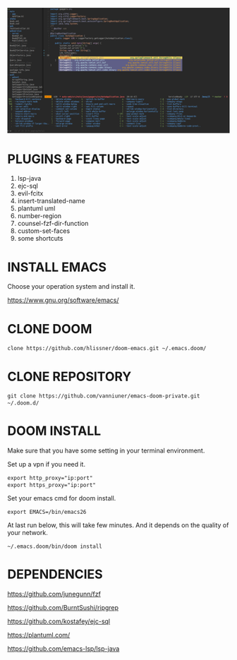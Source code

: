 ![img](tui-cut.png)


# PLUGINS & FEATURES

1.  lsp-java
2.  ejc-sql
3.  evil-fcitx
4.  insert-translated-name
5.  plantuml uml
6.  number-region
7.  counsel-fzf-dir-function
8.  custom-set-faces
9.  some shortcuts


# INSTALL EMACS

Choose your operation system and install it.

<https://www.gnu.org/software/emacs/>


# CLONE DOOM

    clone https://github.com/hlissner/doom-emacs.git ~/.emacs.doom/


# CLONE REPOSITORY

    git clone https://github.com/vanniuner/emacs-doom-private.git ~/.doom.d/


# DOOM INSTALL

Make sure that you have some setting in your terminal environment.

Set up a vpn if you need it.

    export http_proxy="ip:port"
    export https_proxy="ip:port"

Set your emacs cmd for doom install.

    export EMACS=/bin/emacs26

At last run below, this will take few minutes. And it depends on the quality of your network.

    ~/.emacs.doom/bin/doom install


# DEPENDENCIES

<https://github.com/junegunn/fzf>

<https://github.com/BurntSushi/ripgrep>

<https://github.com/kostafey/ejc-sql>

<https://plantuml.com/>

<https://github.com/emacs-lsp/lsp-java>


